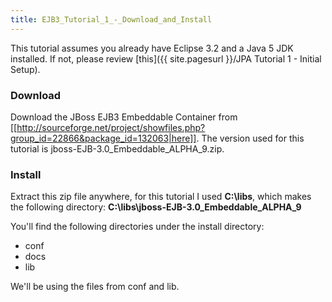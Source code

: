 ```yaml
---
title: EJB3_Tutorial_1_-_Download_and_Install
---
```

This tutorial assumes you already have Eclipse 3.2 and a Java 5 JDK installed. If not, please review [this]({{ site.pagesurl }}/JPA Tutorial 1 - Initial Setup).

### Download
Download the JBoss EJB3 Embeddable Container from [[http://sourceforge.net/project/showfiles.php?group_id=22866&package_id=132063|here]]. The version used for this tutorial is jboss-EJB-3.0_Embeddable_ALPHA_9.zip.

### Install
Extract this zip file anywhere, for this tutorial I used **C:\libs**, which makes the following directory: **C:\libs\jboss-EJB-3.0_Embeddable_ALPHA_9**

You'll find the following directories under the install directory:
* conf
* docs
* lib

We'll be using the files from conf and lib.